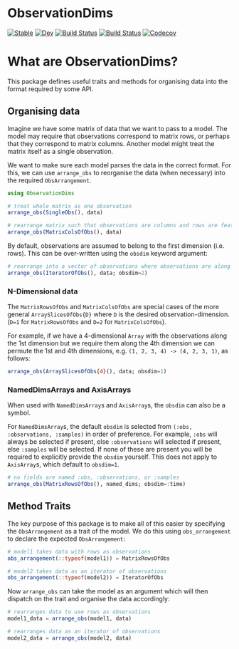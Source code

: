 # ObservationDims

[![Stable](https://img.shields.io/badge/docs-stable-blue.svg)](https://invenia.github.io/ObservationDims.jl/stable)
[![Dev](https://img.shields.io/badge/docs-dev-blue.svg)](https://invenia.github.io/ObservationDims.jl/dev)
[![Build Status](https://travis-ci.com/invenia/ObservationDims.jl.svg?branch=master)](https://travis-ci.com/invenia/ObservationDims.jl)
[![Build Status](https://ci.appveyor.com/api/projects/status/github/invenia/ObservationDims.jl?svg=true)](https://ci.appveyor.com/project/invenia/ObservationDims-jl)
[![Codecov](https://codecov.io/gh/invenia/ObservationDims.jl/branch/master/graph/badge.svg)](https://codecov.io/gh/invenia/ObservationDims.jl)

# What are ObservationDims?

This package defines useful traits and methods for organising data into the format required by some API.

## Organising data

Imagine we have some matrix of data that we want to pass to a model.
The model may require that observations correspond to matrix rows, or perhaps that they correspond to matrix columns.
Another model might treat the matrix itself as a single observation.

We want to make sure each model parses the data in the correct format.
For this, we can use `arrange_obs` to reorganise the data (when necessary) into the required `ObsArrangement`.

```julia
using ObservationDims

# treat whole matrix as one observation
arrange_obs(SingleObs(), data)

# rearrange matrix such that observations are columns and rows are features
arrange_obs(MatrixColsOfObs(), data)
```

By default, observations are assumed to belong to the first dimension (i.e. rows).
This can be over-written using the `obsdim` keyword argument:

```julia
# rearrange into a vector of observations where observations are along the 2nd dimension (cols)
arrange_obs(IteratorOfObs(), data; obsdim=2)
```

### N-Dimensional data
The `MatrixRowsOfObs` and `MatrixColsOfObs` are special cases of the more general `ArraySlicesOfObs{D}` where `D` is the desired observation-dimension.
(`D=1` for `MatrixRowsOfObs` and `D=2` for `MatrixColsOfObs`).

For example, if we have a 4-dimensional `Array` with the observations along the 1st dimension but we require them along the 4th dimension we can permute the 1st and 4th dimensions, e.g. `(1, 2, 3, 4) -> (4, 2, 3, 1)`, as follows:

```julia
arrange_obs(ArraySlicesOfObs{4}(), data; obsdim=1)
```

### NamedDimsArrays and AxisArrays

When used with `NamedDimsArray`s and `AxisArray`s, the `obsdim` can also be a symbol.

For `NamedDimsArray`s, the default `obsdim` is selected from `(:obs, :observations, :samples)` in order of preference.
For example, `:obs` will always be selected if present, else `:observations` will selected if present, else `:samples` will be selected.
If none of these are present you will be required to explicitly provide the `obsdim` yourself.
This does not apply to `AxisArray`s, which default to `obsdim=1`.

```julia
# no fields are named :obs, :observations, or :samples
arrange_obs(MatrixRowsOfObs(), named_dims; obsdim=:time)
```


## Method Traits

The key purpose of this package is to make all of this easier by specifying the `ObsArrangement` as a trait of the model.
We do this using `obs_arrangement` to declare the expected `ObsArrangement`:

```julia
# model1 takes data with rows as observations
obs_arrangement(::typeof(model1)) = MatrixRowsOfObs

# model2 takes data as an iterator of observations
obs_arrangement(::typeof(model2)) = IteratorOfObs
```

Now `arrange_obs` can take the model as an argument which will then dispatch on the trait and organise the data accordingly:

```julia
# rearranges data to use rows as observations
model1_data = arrange_obs(model1, data)

# rearranges data as an iterator of observations
model2_data = arrange_obs(model2, data)
```
